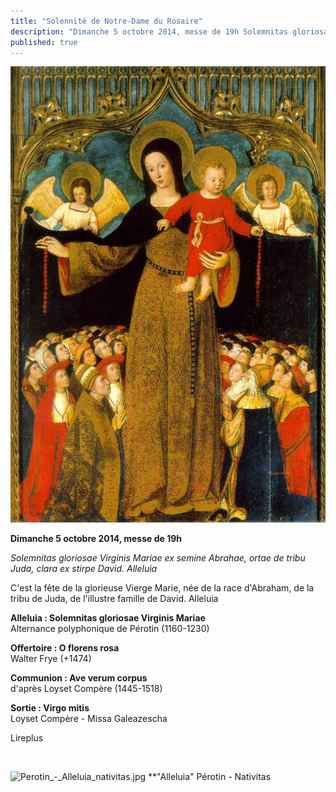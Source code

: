 ```yaml
---
title: "Solennité de Notre-Dame du Rosaire"
description: "Dimanche 5 octobre 2014, messe de 19h Solemnitas gloriosae Virginis Mariae ex semine Abrahae, ortae de tribu Juda, clara ex stirpe David. Alleluia C'est la fête de la glorieuse Vierge Marie, née de la race d'Abraham, de la tribu de Juda, de l'illustre..."
published: true
---
```


![](/images/2014-10-03-rosaire.jpg)

**Dimanche 5 octobre 2014, messe de 19h**

*Solemnitas gloriosae Virginis Mariae ex semine Abrahae, ortae de tribu Juda, clara ex stirpe David. Alleluia*

C'est la fête de la glorieuse Vierge Marie, née de la race d'Abraham, de la tribu de Juda, de l'illustre famille de David. Alleluia

**Alleluia : Solemnitas gloriosae Virginis Mariae**  
Alternance polyphonique de Pérotin (1160-1230)

**Offertoire : O florens rosa**  
Walter Frye (+1474)

**Communion : Ave verum corpus**  
d'après Loyset Compère (1445-1518)

**Sortie : Virgo mitis**  
Loyset Compère - Missa Galeazescha

Lireplus

&nbsp;

![Perotin_-_Alleluia_nativitas.jpg](/images/Perotin_-_Alleluia_nativitas.jpg)
**"Alleluia" Pérotin - Nativitas

